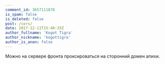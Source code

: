 ```yaml
---
comment_id: 3657111878
is_spam: false
is_deleted: false
post: /cors/
date: 2017-12-11T15:40:33Z
author_fullname: 'Kogot Tigra'
author_nickname: 'kogottigra'
author_is_anon: false
---
```


<p>Можно на сервере фронта проксироваться на сторонний  домен апихи.</p>
